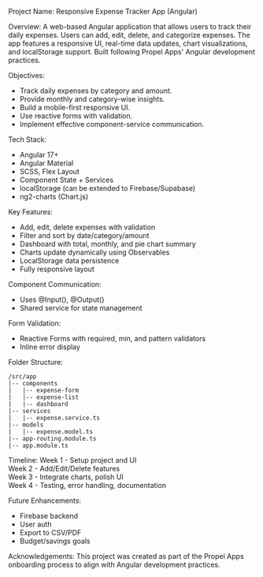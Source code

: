 Project Name: Responsive Expense Tracker App (Angular)

Overview:
A web-based Angular application that allows users to track their daily expenses. Users can add, edit, delete, and categorize expenses. The app features a responsive UI, real-time data updates, chart visualizations, and localStorage support. Built following Propel Apps' Angular development practices.

Objectives:
- Track daily expenses by category and amount.
- Provide monthly and category-wise insights.
- Build a mobile-first responsive UI.
- Use reactive forms with validation.
- Implement effective component-service communication.

Tech Stack:
- Angular 17+
- Angular Material
- SCSS, Flex Layout
- Component State + Services
- localStorage (can be extended to Firebase/Supabase)
- ng2-charts (Chart.js)

Key Features:
- Add, edit, delete expenses with validation
- Filter and sort by date/category/amount
- Dashboard with total, monthly, and pie chart summary
- Charts update dynamically using Observables
- LocalStorage data persistence
- Fully responsive layout

Component Communication:
- Uses @Input(), @Output()
- Shared service for state management

Form Validation:
- Reactive Forms with required, min, and pattern validators
- Inline error display

Folder Structure:
```
/src/app
|-- components
|   |-- expense-form
|   |-- expense-list
|   |-- dashboard
|-- services
|   |-- expense.service.ts
|-- models
|   |-- expense.model.ts
|-- app-routing.module.ts
|-- app.module.ts
```

Timeline:
Week 1 - Setup project and UI  
Week 2 - Add/Edit/Delete features  
Week 3 - Integrate charts, polish UI  
Week 4 - Testing, error handling, documentation

Future Enhancements:
- Firebase backend
- User auth
- Export to CSV/PDF
- Budget/savings goals

Acknowledgements:
This project was created as part of the Propel Apps onboarding process to align with Angular development practices.

